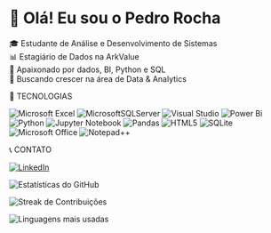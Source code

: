 # 👋 Olá! Eu sou o Pedro Rocha

🎓 Estudante de Análise e Desenvolvimento de Sistemas  
📊 Estagiário de Dados na ArkValue  
🔎 Apaixonado por dados, BI, Python e SQL  
🚀 Buscando crescer na área de Data & Analytics

💼 TECNOLOGIAS

![Microsoft Excel](https://img.shields.io/badge/Microsoft_Excel-217346?style=for-the-badge&logo=microsoft-excel&logoColor=white)
![MicrosoftSQLServer](https://img.shields.io/badge/Microsoft%20SQL%20Server-CC2927?style=for-the-badge&logo=microsoft%20sql%20server&logoColor=white) 
![Visual Studio](https://img.shields.io/badge/Visual%20Studio-5C2D91.svg?style=for-the-badge&logo=visual-studio&logoColor=white)
![Power Bi](https://img.shields.io/badge/power_bi-F2C811?style=for-the-badge&logo=powerbi&logoColor=black) 
![Python](https://img.shields.io/badge/python-3670A0?style=for-the-badge&logo=python&logoColor=ffdd54) 
![Jupyter Notebook](https://img.shields.io/badge/jupyter-%23FA0F00.svg?style=for-the-badge&logo=jupyter&logoColor=white)
![Pandas](https://img.shields.io/badge/pandas-%23150458.svg?style=for-the-badge&logo=pandas&logoColor=white)
![HTML5](https://img.shields.io/badge/html5-%23E34F26.svg?style=for-the-badge&logo=html5&logoColor=white) 
![SQLite](https://img.shields.io/badge/sqlite-%2307405e.svg?style=for-the-badge&logo=sqlite&logoColor=white) 
![Microsoft Office](https://img.shields.io/badge/Microsoft_Office-D83B01?style=for-the-badge&logo=microsoft-office&logoColor=white)
![Notepad++](https://img.shields.io/badge/Notepad++-90E59A.svg?style=for-the-badge&logo=notepad%2b%2b&logoColor=black)


  📞 CONTATO
  
   [![LinkedIn](https://img.shields.io/badge/linkedin-%230077B5.svg?style=for-the-badge&logo=linkedin&logoColor=white)](https://www.linkedin.com/in/pedromartrocha/)


 <!-- Stats Gerais -->
![Estatísticas do GitHub](https://github-readme-stats.vercel.app/api?username=PepoLab&theme=dark&hide_border=false&include_all_commits=false&count_private=false)<br/>

<!-- Streak (dias seguidos de contribuição) -->
![Streak de Contribuições](https://nirzak-streak-stats.vercel.app/?user=PepoLab&theme=dark&hide_border=false)<br/>

<!-- Linguagens mais usadas -->
![Linguagens mais usadas](https://github-readme-stats.vercel.app/api/top-langs/?username=PepoLab&theme=dark&hide_border=false&include_all_commits=false&count_private=false&layout=compact)

   
